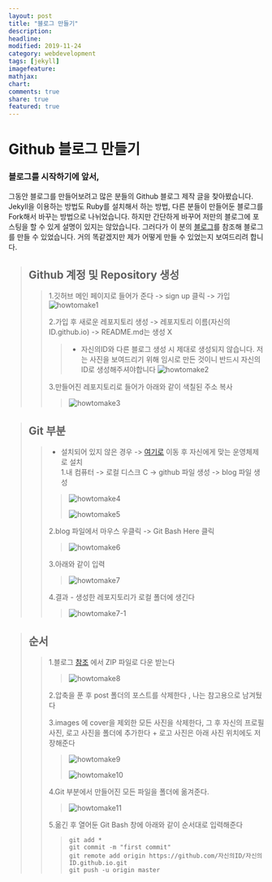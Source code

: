 ```yaml
---
layout: post
title: "블로그 만들기"
description: 
headline: 
modified: 2019-11-24
category: webdevelopment
tags: [jekyll]
imagefeature: 
mathjax: 
chart: 
comments: true
share: true
featured: true
---
```


Github 블로그 만들기
==================

### 블로그를 시작하기에 앞서,
그동안 블로그를 만들어보려고 많은 분들의 Github 블로그 제작 글을 찾아봤습니다.
Jekyll을 이용하는 방법도 Ruby를 설치해서 하는 방법, 다른 분들이 만들어둔 블로그를 Fork해서 바꾸는 방법으로 나뉘었습니다.
하지만 간단하게 바꾸어 저만의 블로그에 포스팅을 할 수 있게 설명이 있지는 않았습니다.
그러다가 이 분의 [블로그](https://github.com/newhiwoong/newhiwoong.github.io)를 참조해 블로그를 만들 수 있었습니다.
거의 똑같겠지만 제가 어떻게 만들 수 있었는지 보여드리려 합니다.  


> ## Github 계정 및 Repository 생성
>> 1.깃허브 메인 페이지로 들어가 준다 -> sign up 클릭 -> 가입
![howtomake1](https://user-images.githubusercontent.com/52815908/71948623-f1293b00-3213-11ea-9bca-fec744ac7bea.PNG)
>>
>> 2.가입 후 새로운 레포지토리 생성 -> 레포지토리 이름(자신의ID.github.io) -> README.md는 생성 X
>>> * 자신의ID와 다른 블로그 생성 시 제대로 생성되지 않습니다. 저는 사진을 보여드리기 위해 임시로 만든 것이니 반드시 자신의ID로 생성해주셔야합니다
![howtomake2](https://user-images.githubusercontent.com/52815908/71948688-2c2b6e80-3214-11ea-8cf7-7573854a3913.PNG)
>>
>> 3.만들어진 레포지토리로 들어가 아래와 같이 색칠된 주소 복사 
>>> ![howtomake3](https://user-images.githubusercontent.com/52815908/71948689-2c2b6e80-3214-11ea-90bf-db9120feac62.PNG)


> ## Git 부분
>> * 설치되어 있지 않은 경우 -> [여기로](https://git-scm.com/downloads) 이동 후 자신에게 맞는 운영체제로 설치  
>> 1.내 컴퓨터 -> 로컬 디스크 C -> github 파일 생성 -> blog 파일 생성  
>>> ![howtomake4](https://user-images.githubusercontent.com/52815908/71948767-7a407200-3214-11ea-8bb3-a161621d5f50.PNG) 
>>>
>>> ![howtomake5](https://user-images.githubusercontent.com/52815908/71948768-7ad90880-3214-11ea-9345-8c1c6f4fd0f8.PNG)
>>
>> 2.blog 파일에서 마우스 우클릭 -> Git Bash Here 클릭
>>> ![howtomake6](https://user-images.githubusercontent.com/52815908/71948917-0eaad480-3215-11ea-9c0e-2ace7408d0dc.PNG)
>>
>> 3.아래와 같이 입력
>>> ![howtomake7](https://user-images.githubusercontent.com/52815908/71948931-166a7900-3215-11ea-81dd-b312b964346b.PNG)
>>
>> 4.결과 - 생성한 레포지토리가 로컬 폴더에 생긴다
>>> ![howtomake7-1](https://user-images.githubusercontent.com/52815908/71949035-621d2280-3215-11ea-94cb-a8c61e44647f.PNG)


> ## 순서
>> 1.블로그 [참조](https://github.com/hmfaysal/Notepad) 에서 ZIP 파일로 다운 받는다
>>> ![howtomake8](https://user-images.githubusercontent.com/52815908/71949085-8aa51c80-3215-11ea-9a52-c0f274d8b51b.PNG)
>>
>> 2.압축을 푼 후 post 폴더의 포스트를 삭제한다 , 나는 참고용으로 남겨뒀다   
>>
>> 3.images 에 cover을 제외한 모든 사진을 삭제한다, 그 후 자신의 프로필 사진, 로고 사진을 폴더에 추가한다 + 로고 사진은 아래 사진 위치에도 저장해준다
>>> ![howtomake9](https://user-images.githubusercontent.com/52815908/71949086-8b3db300-3215-11ea-835a-dc27d13620e2.PNG) 
>>>
>>> ![howtomake10](https://user-images.githubusercontent.com/52815908/71949087-8b3db300-3215-11ea-8089-21fc9926b338.PNG)  
>>
>> 4.Git 부분에서 만들어진 모든 파일을 폴더에 옮겨준다.  
>>> ![howtomake11](https://user-images.githubusercontent.com/52815908/71949088-8b3db300-3215-11ea-918c-073675ad0df8.PNG)
>>
>> 5.옮긴 후 열어둔 Git Bash 창에 아래와 같이 순서대로 입력해준다
>>> ```
>>> git add *
>>> git commit -m "first commit"
>>> git remote add origin https://github.com/자신의ID/자신의ID.github.io.git
>>> git push -u origin master
>>> ```
